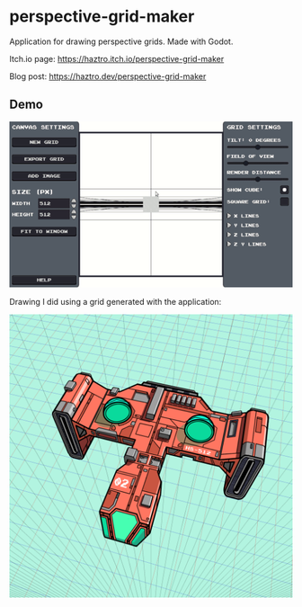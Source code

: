 # perspective-grid-maker

Application for drawing perspective grids. Made with Godot.

Itch.io page: https://haztro.itch.io/perspective-grid-maker 

Blog post: https://haztro.dev/perspective-grid-maker

## Demo

![GIF](demo.gif)

Drawing I did using a grid generated with the application: 

![PIC](drawing.png)
